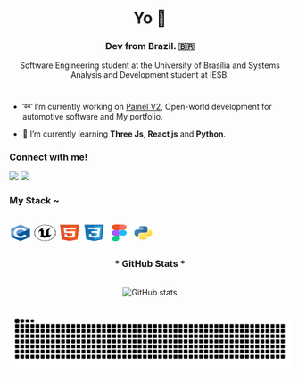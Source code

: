<h1 align="center">Yo 👋</h1>
<h3 align="center">Dev from Brazil. 🇧🇷 </h3>
<p align="center">Software Engineering student at the University of Brasília and Systems Analysis and Development student at IESB. 

#

- ➿ I’m currently working on [Painel V2](https://github.com/FGRUnB/Painel_V2), Open-world development for automotive software and My portfolio.

- 📔 I’m currently learning **Three Js**, **React js** and **Python**.

<h3 align="left">Connect with me!</h3>
<div>
  <a href = "mailto:joaocarloslobo10@gmail.com"><img src="https://img.shields.io/badge/-Gmail-%23333?style=for-the-badge&logo=gmail&logoColor=white" target="_blank"></a>
  <a href="https://www.linkedin.com/in/jo%C3%A3o-lobo-17bb922b1/" target="_blank"><img src="https://img.shields.io/badge/-LinkedIn-%230077B5?style=for-the-badge&logo=linkedin&logoColor=white" target="_blank"></a> 
</div>

<h3 align="left">My Stack ~</h3>

<div style="display: inline_block"><br>
  <img align="center" alt="Lobo-HTML" height="30" width="40" src="https://raw.githubusercontent.com/devicons/devicon/master/icons/c/c-original.svg">
  <img align="center" alt="Lobo-HTML" height="30" width="40" src="https://raw.githubusercontent.com/devicons/devicon/master/icons/unrealengine/unrealengine-original.svg">
  <img align="center" alt="Lobo-HTML" height="30" width="40" src="https://raw.githubusercontent.com/devicons/devicon/master/icons/html5/html5-original.svg">
  <img align="center" alt="Lobo-CSS" height="30" width="40" src="https://raw.githubusercontent.com/devicons/devicon/master/icons/css3/css3-original.svg">
  <img align="center" alt="Lobo-Expo" height="30" width="40" src="https://raw.githubusercontent.com/devicons/devicon/master/icons/figma/figma-original.svg">
  <img align="center" alt="Lobo-Python" height="30" width="40" src="https://raw.githubusercontent.com/devicons/devicon/master/icons/python/python-original.svg">
</div>
  
##

<div style="text-align: center;" align="center">
  <h3>* GitHub Stats *</h3>
  <br>
  <img src="https://github-readme-stats-git-masterrstaa-rickstaa.vercel.app/api?username=joaolobo10&hide_title=true&show_icons=true&include_all_commits=false&count_private=true&line_height=25&hide=issues&bg_color=000&title_color=876FDD&text_color=FFF&border_radius=3&border_color=1668AB&icon_color=876FDD&theme=jolly" alt="GitHub stats">

</div>

##

<picture align="center">
  <source media="(prefers-color-scheme: dark)" srcset="https://raw.githubusercontent.com/joaolobo10/joaolobo10/output/github-contribution-grid-snake-dark.svg">
  <source media="(prefers-color-scheme: light)" srcset="https://raw.githubusercontent.com/joaolobo10/joaolobo10/output/github-contribution-grid-snake-dark.svg">
  <img align="center" alt="github contribution grid snake animation" src="https://raw.githubusercontent.com/joaolobo10/joaolobo10/output/github-contribution-grid-snake.svg">
</picture>
